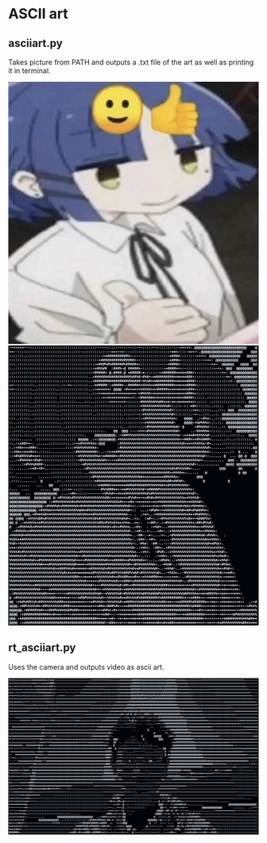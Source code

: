 # ASCII art

## asciiart.py
Takes picture from PATH and outputs a .txt file of the art as well as printing it in terminal.

![Ryo (before)](ryo.jpeg)
![Ryo (after)](ryo.png)


## rt_asciiart.py
Uses the camera and outputs video as ascii art.

![As shown](rt.png)